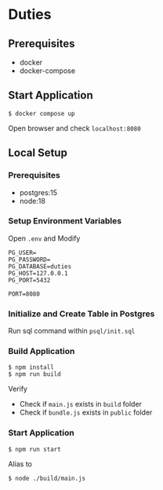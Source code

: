 # Duties

## Prerequisites
- docker
- docker-compose

## Start Application
```
$ docker compose up
```

Open browser and check `localhost:8080`

## Local Setup
### Prerequisites
- postgres:15
- node:18

### Setup Environment Variables
Open `.env` and Modify
```
PG_USER=
PG_PASSWORD=
PG_DATABASE=duties
PG_HOST=127.0.0.1
PG_PORT=5432

PORT=8080
```

### Initialize and Create Table in Postgres
Run sql command within `psql/init.sql`

### Build Application
```
$ npm install
$ npm run build
```
Verify
- Check if `main.js` exists in `build` folder
- Check if `bundle.js` exists in `public` folder

### Start Application
```
$ npm run start
```

Alias to
```
$ node ./build/main.js
```